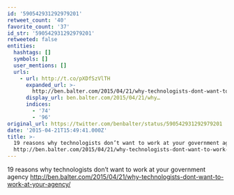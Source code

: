 ```yaml
---
id: '590542931292979201'
retweet_count: '40'
favorite_count: '37'
id_str: '590542931292979201'
retweeted: false
entities:
  hashtags: []
  symbols: []
  user_mentions: []
  urls:
    - url: http://t.co/pXDfSzVlTH
      expanded_url: >-
        http://ben.balter.com/2015/04/21/why-technologists-dont-want-to-work-at-your-agency/
      display_url: ben.balter.com/2015/04/21/why…
      indices:
        - '74'
        - '96'
original_url: https://twitter.com/benbalter/status/590542931292979201
date: '2015-04-21T15:49:41.000Z'
title: >-
  19 reasons why technologists don’t want to work at your government agency
  http://ben.balter.com/2015/04/21/why-technologists-dont-want-to-work-at-your-agency/
---
```


19 reasons why technologists don’t want to work at your government agency http://ben.balter.com/2015/04/21/why-technologists-dont-want-to-work-at-your-agency/